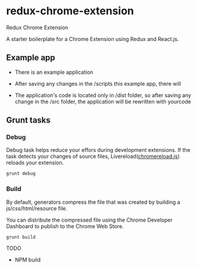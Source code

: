 # redux-chrome-extension
Redux Chrome Extension


A starter boilerplate for a Chrome Extension using Redux and React.js.



## Example app
- There is an example application

- After saving any changes in the /scripts this example app, there will 

- The application's code is located only in /dist folder, so after saving any change in the /src folder, the application will be rewritten with yourcode




## Grunt tasks

### Debug

Debug task helps reduce your effors during development extensions. 
If the task detects your changes of source files, Livereload([chromereload.js](https://github.com/yeoman/generator-chrome-extension/blob/master/app/templates/scripts/chromereload.js)) reloads your extension. 


```bash
grunt debug
```

### Build

By default, generators compress the file that was created by building a js/css/html/resource file. 

You can distribute the compressed file using the Chrome Developer Dashboard to publish to the Chrome Web Store.

```bash
grunt build
```



TODO
- NPM build
